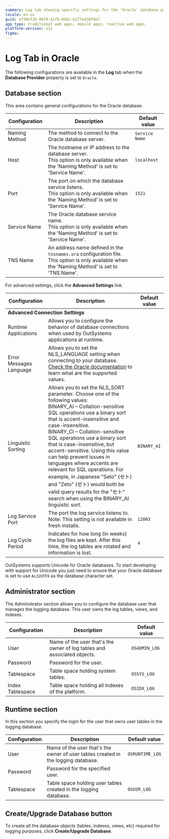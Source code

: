```yaml
---
summary: Log tab showing specific settings for the 'Oracle' database provider.
locale: en-us
guid: 4730ef3b-0979-41fb-95dc-b177a430f9e7
app_type: traditional web apps, mobile apps, reactive web apps
platform-version: o11
figma:
---
```


# Log Tab in Oracle

The following configurations are available in the **Log** tab when the **Database Provider** property is set to `Oracle`.

## Database section

This area contains general configurations for the Oracle database.

Configuration | Description | Default value  
--------------|-------------|--------------  
Naming Method | The method to connect to the Oracle database server. | `Service Name`
Host | The hostname or IP address to the database server.<br/>This option is only available when the 'Naming Method' is set to 'Service Name'. | `localhost`
Port | The port on which the database service listens.<br/>This option is only available when the 'Naming Method' is set to 'Service Name'. | `1521`
Service Name | The Oracle database service name.<br/>This option is only available when the 'Naming Method' is set to 'Service Name'. |
TNS Name | An address name defined in the `tnsnames.ora` configuration file.<br/>This option is only available when the 'Naming Method' is set to 'TNS Name'. |

For advanced settings, click the **Advanced Settings** link.

<table>
<thead>
<tr>
<th>Configuration</th>
<th>Description</th>
<th>Default value</th>
</tr>
</thead>
<tbody>
<tr>
<td colspan="3">
<strong>Advanced Connection Settings</strong>
</td>
</tr>
<tr>
<td>Runtime Applications</td>
<td>Allows you to configure the behavior of database connections when used by OutSystems applications at runtime.</td>
<td></td>
</tr>
<tr>
<td>Error Messages Language</td>
<td>Allows you to set the NLS_LANGUAGE setting when connecting to your database.<br/>
<a target="_blank" href="http://docs.oracle.com/cd/B28359_01/server.111/b28298/applocaledata.htm" rel="external nofollow" class="external">Check the Oracle documentation</a> to learn what are the supported values.</td>
<td></td>
</tr>
<tr>
<td>Linguistic Sorting</td>
<td>Allows you to set the NLS_SORT parameter. Choose one of the following values:<br/>
BINARY_AI – Collation-sensitive SQL operations use a binary sort that is accent-insensitive and case-insensitive.<br/>
BINARY_CI – Collation-sensitive SQL operations use a binary sort that is case-insensitive, but accent-sensitive. Using this value can help prevent issues in languages where accents are relevant for SQL operations. For example, in Japanese "Seto" (セト) and "Zeto" (ゼト) would both be valid query results for the "セト" search when using the BINARY_AI linguistic sort.</td>
<td><code>BINARY_AI</code></td>
</tr>
<tr>
<td>Log Service Port</td>
<td>The port the log service listens to.<br/>Note: This setting is not available in fresh installs.</td>
<td><code>12003</code></td>
</tr>
<tr>
<td>Log Cycle Period</td>
<td>Indicates for how long (in weeks) the log files are kept. After this time, the log tables are rotated and information is lost.</td>
<td><code>4</code></td>
</tr>
</tbody>
</table>

OutSystems supports Unicode for Oracle databases. To start developing with support for Unicode you just need to ensure that your Oracle database is set to use `AL32UTF8` as the database character set.

## Administrator section

The Administrator section allows you to configure the database user that manages the logging database. This user owns the log tables, views, and indexes.

Configuration | Description | Default value  
--------------|-------------|--------------  
User | Name of the user that's the owner of log tables and associated objects. | `OSADMIN_LOG`  
Password | Password for the user. |  
Tablespace | Table space holding system tables. | `OSSYS_LOG`
Index Tablespace | Table space holding all indexes of the platform. | `OSIDX_LOG`
  
## Runtime section

In this section you specify the login for the user that owns user tables in the logging database.

Configuration | Description | Default value  
--------------|-------------|--------------  
User | Name of the user that's the owner of user tables created in the logging database. | `OSRUNTIME_LOG`
Password | Password for the specified user. |
Tablespace | Table space holding user tables created in the logging database. | `OSUSR_LOG`

## Create/Upgrade Database button

To create all the database objects (tables, indexes, views, etc) required for logging purposes, click **Create/Upgrade Database**.
